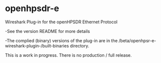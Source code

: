 # openhpsdr-e
Wireshark Plug-in for the openHPSDR Ethernet Protocol

-See the version README for more details 

-The complied (binary) versions of the plug-in are in the
 /beta/openhpsr-e-wireshark-plugin-<version>/built-binaries  directory.

 This is a work in progress. 
 There is no production / full release.
